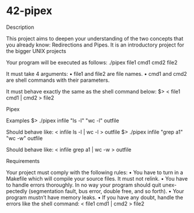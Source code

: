 # 42-pipex

Description

This project aims to deepen your understanding of the two concepts that you already know: Redirections and Pipes. It is an introductory project for the bigger UNIX projects

Your program will be executed as follows:
./pipex file1 cmd1 cmd2 file2

It must take 4 arguments:
• file1 and file2 are file names.
• cmd1 and cmd2 are shell commands with their parameters.

It must behave exactly the same as the shell command below:
$> < file1 cmd1 | cmd2 > file2

Pipex

Examples
$> ./pipex infile "ls -l" "wc -l" outfile

Should behave like: < infile ls -l | wc -l > outfile
$> ./pipex infile "grep a1" "wc -w" outfile

Should behave like: < infile grep a1 | wc -w > outfile

Requirements

Your project must comply with the following rules:
• You have to turn in a Makefile which will compile your source files. It must not
relink.
• You have to handle errors thoroughly. In no way your program should quit unex-
pectedly (segmentation fault, bus error, double free, and so forth).
• Your program mustn’t have memory leaks.
• If you have any doubt, handle the errors like the shell command:
< file1 cmd1 | cmd2 > file2
